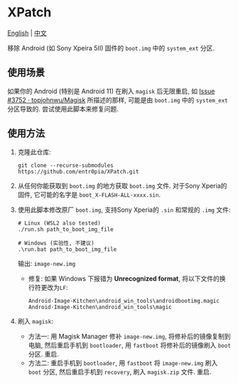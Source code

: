 # XPatch

[English](https://github.com/entr0pia/XPatch#readme) | [中文](https://github.com/entr0pia/XPatch/blob/master/readme_zh.md)

移除 Android (如 Sony Xpeira 5II) 固件的 ```boot.img``` 中的 ```system_ext``` 分区.

## 使用场景

如果你的 Android (特别是 Android 11) 在刷入 ```magisk``` 后无限重启, 如 [Issue #3752 · topjohnwu/Magisk](https://github.com/topjohnwu/Magisk/issues/3752) 所描述的那样, 可能是由 ```boot.img``` 中的 ```system_ext``` 分区导致的. 尝试使用此脚本来修复问题.

## 使用方法

1. 克隆此仓库:
    ```shell
    git clone --recurse-submodules https://github.com/entr0pia/XPatch.git
    ```

2. 从任何你能获取到 ```boot.img``` 的地方获取 ```boot.img``` 文件. 对于Sony Xperia的固件, 它可能的名字是 ```boot_X-FLASH-ALL-xxxx.sin```.

3. 使用此脚本修改原厂 ```boot.img```, 支持Sony Xperia的 ```.sin``` 和常规的 ```.img``` 文件:
    ```shell
    # Linux (WSL2 also tested)
    ./run.sh path_to_boot_img_file
    ```
    ```shell
    # Windows (实验性, 不建议)
    .\run.bat path_to_boot_img_file
    ```
    输出: ```image-new.img```

    - 修复: 如果 Windows 下报错为 **Unrecognized format**, 将以下文件的换行符更改为```LF```:
        ```
        Android-Image-Kitchen\android_win_tools\androidbootimg.magic
        Android-Image-Kitchen\android_win_tools\magic
        ```

4. 刷入 ```magisk```:
    - 方法一: 用 Magisk Manager 修补 ```image-new.img```, 将修补后的镜像复制到电脑, 然后重启手机到 ```bootloader```, 用 ```fastboot``` 将修补后的镜像刷入 ```boot``` 分区. 重启.
    - 方法二: 重启手机到 ```bootloader```, 用 ```fastboot``` 将 ```image-new.img``` 刷入 ```boot``` 分区, 然后重启手机到 ```recovery```, 刷入 ```magisk.zip``` 文件. 重启.

